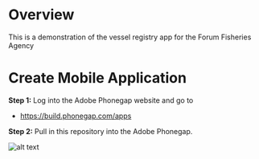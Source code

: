 # Overview
This is a demonstration of the vessel registry app for the Forum Fisheries Agency 

# Create Mobile Application

**Step 1:** Log into the Adobe Phonegap website and go to 

- https://build.phonegap.com/apps

**Step 2:** Pull in this repository into the Adobe Phonegap. 

![alt text](https://i.imgur.com/Yjr5xJp.png "Adobe Phonegap Web Interface")
